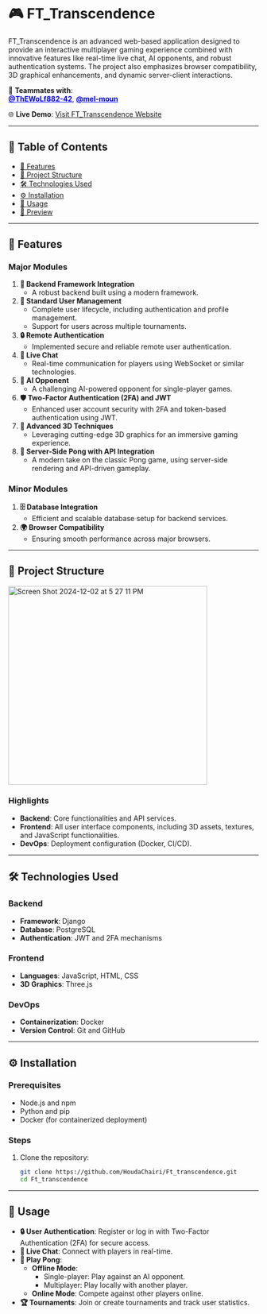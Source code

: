 # 🎮 FT_Transcendence

FT_Transcendence is an advanced web-based application designed to provide an interactive multiplayer gaming experience combined with innovative features like real-time live chat, AI opponents, and robust authentication systems. The project also emphasizes browser compatibility, 3D graphical enhancements, and dynamic server-client interactions.

👥 **Teammates with**:  
<a href="https://github.com/ThEWoLf882-42" style="color: blue;"><b>@ThEWoLf882-42</b></a>, 
<a href="https://github.com/mel-moun" style="color: blue;"><b>@mel-moun</b></a>

🌐 **Live Demo**: [Visit FT_Transcendence Website](https://yourwebsite.com)  

---

## 📖 Table of Contents
- [🌟 Features](#-features)
- [📂 Project Structure](#-project-structure)
- [🛠️ Technologies Used](#️-technologies-used)
- [⚙️ Installation](#️-installation)
- [🚀 Usage](#-usage)
- [🌆 Preview](#-preview)

---

## 🌟 Features

### Major Modules
1. **🚀 Backend Framework Integration**  
   - A robust backend built using a modern framework.
2. **👤 Standard User Management**  
   - Complete user lifecycle, including authentication and profile management.  
   - Support for users across multiple tournaments.
3. **🔒 Remote Authentication**  
   - Implemented secure and reliable remote user authentication.
4. **💬 Live Chat**  
   - Real-time communication for players using WebSocket or similar technologies.
5. **🤖 AI Opponent**  
   - A challenging AI-powered opponent for single-player games.
6. **🛡️ Two-Factor Authentication (2FA) and JWT**  
   - Enhanced user account security with 2FA and token-based authentication using JWT.
7. **🎨 Advanced 3D Techniques**  
   - Leveraging cutting-edge 3D graphics for an immersive gaming experience.
8. **🏓 Server-Side Pong with API Integration**  
   - A modern take on the classic Pong game, using server-side rendering and API-driven gameplay.

### Minor Modules
1. **🗄️ Database Integration**  
   - Efficient and scalable database setup for backend services.
2. **🌍 Browser Compatibility**  
   - Ensuring smooth performance across major browsers.

---

## 📂 Project Structure

<img width="400" alt="Screen Shot 2024-12-02 at 5 27 11 PM" src="https://github.com/user-attachments/assets/aff536b5-35fe-4da8-a632-161069c80914">

### Highlights
- **Backend**: Core functionalities and API services.  
- **Frontend**: All user interface components, including 3D assets, textures, and JavaScript functionalities.  
- **DevOps**: Deployment configuration (Docker, CI/CD).  

---

## 🛠️ Technologies Used

### Backend
- **Framework**: Django
- **Database**: PostgreSQL
- **Authentication**: JWT and 2FA mechanisms

### Frontend
- **Languages**: JavaScript, HTML, CSS  
- **3D Graphics**: Three.js

### DevOps
- **Containerization**: Docker
- **Version Control**: Git and GitHub  

---

## ⚙️ Installation

### Prerequisites
- Node.js and npm
- Python and pip
- Docker (for containerized deployment)

### Steps
1. Clone the repository:  
   ```bash
   git clone https://github.com/HoudaChairi/Ft_transcendence.git
   cd Ft_transcendence
    ```
---

## 🚀 Usage

- **🔒 User Authentication**: Register or log in with Two-Factor Authentication (2FA) for secure access.
- **💬 Live Chat**: Connect with players in real-time.
- **🏓 Play Pong**: 
  - **Offline Mode**: 
    - Single-player: Play against an AI opponent.
    - Multiplayer: Play locally with another player.
  - **Online Mode**: Compete against other players online.
- **🏆 Tournaments**: Join or create tournaments and track user statistics.
